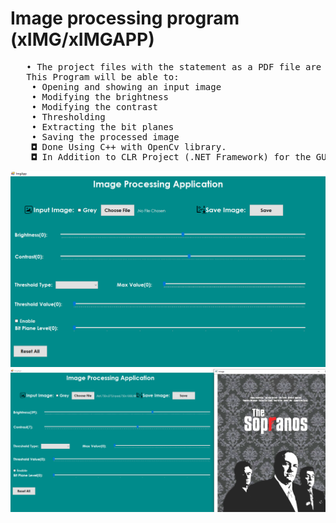 # Image processing program (xIMG/xIMGAPP)
<pre>
   • The project files with the statement as a PDF file are being uploaded to this Directory.
   This Program will be able to:
    • Opening and showing an input image
    • Modifying the brightness
    • Modifying the contrast
    • Thresholding
    • Extracting the bit planes
    • Saving the processed image
    ◘ Done Using C++ with OpenCv library. 
    ◘ In Addition to CLR Project (.NET Framework) for the GUI => c++/CLI support for v142 build tools (14.22)
</pre>

![](Images/1.PNG)
![](Images/2.PNG)

